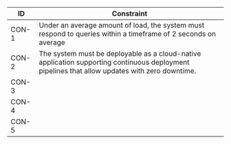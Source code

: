 | ID | Constraint | 
|--------|----------|
| CON-1  | Under an average amount of load, the system must respond to queries within a timeframe of 2 seconds on average  |
| CON-2 | The system must be deployable as a cloud-native application supporting continuous deployment pipelines that allow updates with zero downtime. |
| CON-3 |  |
| CON-4 |  |
| CON-5 |  |
